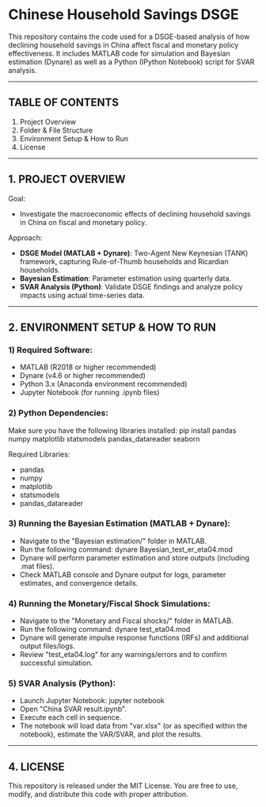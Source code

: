 # Chinese Household Savings DSGE

This repository contains the code used for a DSGE-based analysis of how declining household savings in China affect fiscal and monetary policy effectiveness. It includes MATLAB code for simulation and Bayesian estimation (Dynare) as well as a Python (IPython Notebook) script for SVAR analysis.

--------------------------------
## TABLE OF CONTENTS
1. Project Overview
2. Folder & File Structure
3. Environment Setup & How to Run
4. License

--------------------------------
## 1. PROJECT OVERVIEW

Goal:
- Investigate the macroeconomic effects of declining household savings in China on fiscal and monetary policy.

Approach:
- **DSGE Model (MATLAB + Dynare)**: Two-Agent New Keynesian (TANK) framework, capturing Rule-of-Thumb households and Ricardian households.
- **Bayesian Estimation**: Parameter estimation using quarterly data.
- **SVAR Analysis (Python)**: Validate DSGE findings and analyze policy impacts using actual time-series data.

--------------------------------
## 2. ENVIRONMENT SETUP & HOW TO RUN

### 1) Required Software:
   - MATLAB (R2018 or higher recommended)
   - Dynare (v4.6 or higher recommended)
   - Python 3.x (Anaconda environment recommended)
   - Jupyter Notebook (for running .ipynb files)

### 2) Python Dependencies:
   Make sure you have the following libraries installed:
       pip install pandas numpy matplotlib statsmodels pandas_datareader seaborn

   Required Libraries:
   - pandas
   - numpy
   - matplotlib
   - statsmodels
   - pandas_datareader

### 3) Running the Bayesian Estimation (MATLAB + Dynare):
   - Navigate to the "Bayesian estimation/" folder in MATLAB.
   - Run the following command:
         dynare Bayesian_test_er_eta04.mod
   - Dynare will perform parameter estimation and store outputs (including .mat files).
   - Check MATLAB console and Dynare output for logs, parameter estimates, and convergence details.

### 4) Running the Monetary/Fiscal Shock Simulations:
   - Navigate to the "Monetary and Fiscal shocks/" folder in MATLAB.
   - Run the following command:
         dynare test_eta04.mod
   - Dynare will generate impulse response functions (IRFs) and additional output files/logs.
   - Review "test_eta04.log" for any warnings/errors and to confirm successful simulation.

### 5) SVAR Analysis (Python):
   - Launch Jupyter Notebook:
         jupyter notebook
   - Open "China SVAR result.ipynb".
   - Execute each cell in sequence.
   - The notebook will load data from "var.xlsx" (or as specified within the notebook), estimate the VAR/SVAR, and plot the results.

--------------------------------
## 4. LICENSE

This repository is released under the MIT License.
You are free to use, modify, and distribute this code with proper attribution.
